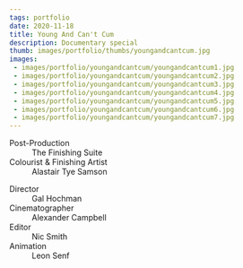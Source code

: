 ```yaml
---
tags: portfolio
date: 2020-11-18
title: Young And Can't Cum
description: Documentary special
thumb: images/portfolio/thumbs/youngandcantcum.jpg
images:
 - images/portfolio/youngandcantcum/youngandcantcum1.jpg
 - images/portfolio/youngandcantcum/youngandcantcum2.jpg
 - images/portfolio/youngandcantcum/youngandcantcum3.jpg
 - images/portfolio/youngandcantcum/youngandcantcum4.jpg
 - images/portfolio/youngandcantcum/youngandcantcum5.jpg
 - images/portfolio/youngandcantcum/youngandcantcum6.jpg
 - images/portfolio/youngandcantcum/youngandcantcum7.jpg
---
```


<dl>
  <dt>Post-Production</dt>
  <dd>The Finishing Suite</dd>

  <dt>Colourist & Finishing Artist</dt>
  <dd>Alastair Tye Samson</dd>
</dl>

<dl>
  <dt>Director</dt>
  <dd>Gal Hochman</dd>

  <dt>Cinematographer</dt>
  <dd>Alexander Campbell</dd>

  <dt>Editor</dt>
  <dd>Nic Smith</dd>

  <dt>Animation</dt>
  <dd>Leon Senf</dd>
</dl>
